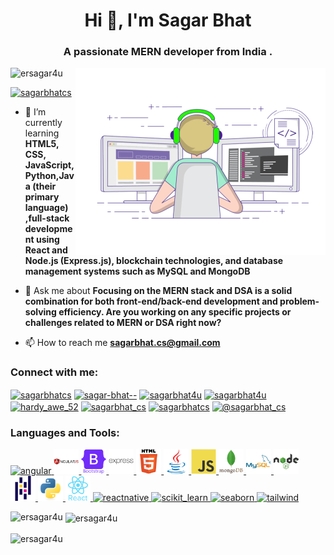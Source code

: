<h1 align="center">Hi 👋, I'm Sagar Bhat</h1>
<h3 align="center">A passionate MERN developer from India . </h3>
<img align="right" alt="coding" width="400" src="https://github.com/ErSagar4u/ErSagar4u/blob/main/gif3.gif">


<p align="left"> <img src="https://komarev.com/ghpvc/?username=ersagar4u&label=Profile%20views&color=0e75b6&style=flat" alt="ersagar4u" /> </p>

<p align="left"> <a href="https://twitter.com/sagarbhatcs" target="blank"><img src="https://img.shields.io/twitter/follow/sagarbhatcs?logo=twitter&style=for-the-badge" alt="sagarbhatcs" /></a> </p>

- 🌱 I’m currently learning **HTML5, CSS, JavaScript, Python,Java (their primary language) ,full-stack development using React and Node.js (Express.js), blockchain technologies, and database management systems such as MySQL and MongoDB**

- 💬 Ask me about **Focusing on the MERN stack and DSA is a solid combination for both front-end/back-end development and problem-solving efficiency. Are you working on any specific projects or challenges related to MERN or DSA right now?**

- 📫 How to reach me **sagarbhat.cs@gmail.com**

<h3 align="left">Connect with me:</h3>
<p align="left">
<a href="https://twitter.com/sagarbhatcs" target="blank"><img align="center" src="https://raw.githubusercontent.com/rahuldkjain/github-profile-readme-generator/master/src/images/icons/Social/twitter.svg" alt="sagarbhatcs" height="30" width="40" /></a>
<a href="https://linkedin.com/in/sagar-bhat--" target="blank"><img align="center" src="https://raw.githubusercontent.com/rahuldkjain/github-profile-readme-generator/master/src/images/icons/Social/linked-in-alt.svg" alt="sagar-bhat--" height="30" width="40" /></a>
<a href="https://stackoverflow.com/users/sagarbhat4u" target="blank"><img align="center" src="https://raw.githubusercontent.com/rahuldkjain/github-profile-readme-generator/master/src/images/icons/Social/stack-overflow.svg" alt="sagarbhat4u" height="30" width="40" /></a>
<a href="https://instagram.com/sagarbhat4u" target="blank"><img align="center" src="https://raw.githubusercontent.com/rahuldkjain/github-profile-readme-generator/master/src/images/icons/Social/instagram.svg" alt="sagarbhat4u" height="30" width="40" /></a>
<a href="https://www.codechef.com/users/hardy_awe_52" target="blank"><img align="center" src="https://cdn.jsdelivr.net/npm/simple-icons@3.1.0/icons/codechef.svg" alt="hardy_awe_52" height="30" width="40" /></a>
<a href="https://www.hackerrank.com/sagarbhat_cs" target="blank"><img align="center" src="https://raw.githubusercontent.com/rahuldkjain/github-profile-readme-generator/master/src/images/icons/Social/hackerrank.svg" alt="sagarbhat_cs" height="30" width="40" /></a>
<a href="https://www.leetcode.com/sagarbhatcs" target="blank"><img align="center" src="https://raw.githubusercontent.com/rahuldkjain/github-profile-readme-generator/master/src/images/icons/Social/leet-code.svg" alt="sagarbhatcs" height="30" width="40" /></a>
<a href="https://www.hackerearth.com/@sagarbhat_cs" target="blank"><img align="center" src="https://raw.githubusercontent.com/rahuldkjain/github-profile-readme-generator/master/src/images/icons/Social/hackerearth.svg" alt="@sagarbhat_cs" height="30" width="40" /></a>
</p>

<h3 align="left">Languages and Tools:</h3>
<p align="left"> <a href="https://angular.io" target="_blank" rel="noreferrer"> <img src="https://angular.io/assets/images/logos/angular/angular.svg" alt="angular" width="40" height="40"/> </a> <a href="https://angular.io" target="_blank" rel="noreferrer"> <img src="https://raw.githubusercontent.com/devicons/devicon/master/icons/angularjs/angularjs-original-wordmark.svg" alt="angularjs" width="40" height="40"/> </a> <a href="https://getbootstrap.com" target="_blank" rel="noreferrer"> <img src="https://raw.githubusercontent.com/devicons/devicon/master/icons/bootstrap/bootstrap-plain-wordmark.svg" alt="bootstrap" width="40" height="40"/> </a> <a href="https://expressjs.com" target="_blank" rel="noreferrer"> <img src="https://raw.githubusercontent.com/devicons/devicon/master/icons/express/express-original-wordmark.svg" alt="express" width="40" height="40"/> </a> <a href="https://www.w3.org/html/" target="_blank" rel="noreferrer"> <img src="https://raw.githubusercontent.com/devicons/devicon/master/icons/html5/html5-original-wordmark.svg" alt="html5" width="40" height="40"/> </a> <a href="https://www.java.com" target="_blank" rel="noreferrer"> <img src="https://raw.githubusercontent.com/devicons/devicon/master/icons/java/java-original.svg" alt="java" width="40" height="40"/> </a> <a href="https://developer.mozilla.org/en-US/docs/Web/JavaScript" target="_blank" rel="noreferrer"> <img src="https://raw.githubusercontent.com/devicons/devicon/master/icons/javascript/javascript-original.svg" alt="javascript" width="40" height="40"/> </a> <a href="https://www.mongodb.com/" target="_blank" rel="noreferrer"> <img src="https://raw.githubusercontent.com/devicons/devicon/master/icons/mongodb/mongodb-original-wordmark.svg" alt="mongodb" width="40" height="40"/> </a> <a href="https://www.mysql.com/" target="_blank" rel="noreferrer"> <img src="https://raw.githubusercontent.com/devicons/devicon/master/icons/mysql/mysql-original-wordmark.svg" alt="mysql" width="40" height="40"/> </a> <a href="https://nodejs.org" target="_blank" rel="noreferrer"> <img src="https://raw.githubusercontent.com/devicons/devicon/master/icons/nodejs/nodejs-original-wordmark.svg" alt="nodejs" width="40" height="40"/> </a> <a href="https://pandas.pydata.org/" target="_blank" rel="noreferrer"> <img src="https://raw.githubusercontent.com/devicons/devicon/2ae2a900d2f041da66e950e4d48052658d850630/icons/pandas/pandas-original.svg" alt="pandas" width="40" height="40"/> </a> <a href="https://www.python.org" target="_blank" rel="noreferrer"> <img src="https://raw.githubusercontent.com/devicons/devicon/master/icons/python/python-original.svg" alt="python" width="40" height="40"/> </a> <a href="https://reactjs.org/" target="_blank" rel="noreferrer"> <img src="https://raw.githubusercontent.com/devicons/devicon/master/icons/react/react-original-wordmark.svg" alt="react" width="40" height="40"/> </a> <a href="https://reactnative.dev/" target="_blank" rel="noreferrer"> <img src="https://reactnative.dev/img/header_logo.svg" alt="reactnative" width="40" height="40"/> </a> <a href="https://scikit-learn.org/" target="_blank" rel="noreferrer"> <img src="https://upload.wikimedia.org/wikipedia/commons/0/05/Scikit_learn_logo_small.svg" alt="scikit_learn" width="40" height="40"/> </a> <a href="https://seaborn.pydata.org/" target="_blank" rel="noreferrer"> <img src="https://seaborn.pydata.org/_images/logo-mark-lightbg.svg" alt="seaborn" width="40" height="40"/> </a> <a href="https://tailwindcss.com/" target="_blank" rel="noreferrer"> <img src="https://www.vectorlogo.zone/logos/tailwindcss/tailwindcss-icon.svg" alt="tailwind" width="40" height="40"/> </a> </p>

<p><img align="left" src="https://github-readme-stats.vercel.app/api/top-langs?username=ersagar4u&show_icons=true&locale=en&layout=compact" alt="ersagar4u" /></p>

<p>&nbsp;<img align="center" src="https://github-readme-stats.vercel.app/api?username=ersagar4u&show_icons=true&locale=en" alt="ersagar4u" /></p>

<p><img align="center" src="https://github-readme-streak-stats.herokuapp.com/?user=ersagar4u&" alt="ersagar4u" /></p>



